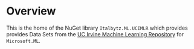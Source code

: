 # Overview

This is the home of the NuGet library ```Italbytz.ML.UCIMLR``` which provides provides Data Sets from the [UC Irvine Machine Learning Repository](https://archive.ics.uci.edu) for ```Microsoft.ML```.